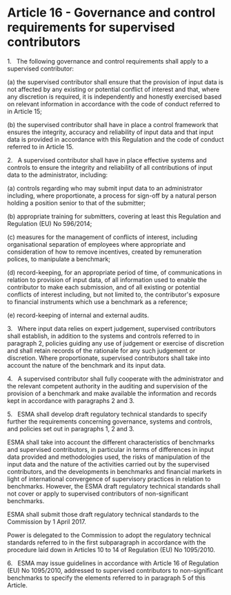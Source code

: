 # Article 16 - Governance and control requirements for supervised contributors


1.   The following governance and control requirements shall apply to a supervised contributor:

(a) the supervised contributor shall ensure that the provision of input data is not affected by any existing or potential conflict of interest and that, where any discretion is required, it is independently and honestly exercised based on relevant information in accordance with the code of conduct referred to in Article 15;

(b) the supervised contributor shall have in place a control framework that ensures the integrity, accuracy and reliability of input data and that input data is provided in accordance with this Regulation and the code of conduct referred to in Article 15.

2.   A supervised contributor shall have in place effective systems and controls to ensure the integrity and reliability of all contributions of input data to the administrator, including:

(a) controls regarding who may submit input data to an administrator including, where proportionate, a process for sign-off by a natural person holding a position senior to that of the submitter;

(b) appropriate training for submitters, covering at least this Regulation and Regulation (EU) No 596/2014;

(c) measures for the management of conflicts of interest, including organisational separation of employees where appropriate and consideration of how to remove incentives, created by remuneration polices, to manipulate a benchmark;

(d) record-keeping, for an appropriate period of time, of communications in relation to provision of input data, of all information used to enable the contributor to make each submission, and of all existing or potential conflicts of interest including, but not limited to, the contributor's exposure to financial instruments which use a benchmark as a reference;

(e) record-keeping of internal and external audits.

3.   Where input data relies on expert judgement, supervised contributors shall establish, in addition to the systems and controls referred to in paragraph 2, policies guiding any use of judgement or exercise of discretion and shall retain records of the rationale for any such judgement or discretion. Where proportionate, supervised contributors shall take into account the nature of the benchmark and its input data.

4.   A supervised contributor shall fully cooperate with the administrator and the relevant competent authority in the auditing and supervision of the provision of a benchmark and make available the information and records kept in accordance with paragraphs 2 and 3.

5.   ESMA shall develop draft regulatory technical standards to specify further the requirements concerning governance, systems and controls, and policies set out in paragraphs 1, 2 and 3.

ESMA shall take into account the different characteristics of benchmarks and supervised contributors, in particular in terms of differences in input data provided and methodologies used, the risks of manipulation of the input data and the nature of the activities carried out by the supervised contributors, and the developments in benchmarks and financial markets in light of international convergence of supervisory practices in relation to benchmarks. However, the ESMA draft regulatory technical standards shall not cover or apply to supervised contributors of non-significant benchmarks.

ESMA shall submit those draft regulatory technical standards to the Commission by 1 April 2017.

Power is delegated to the Commission to adopt the regulatory technical standards referred to in the first subparagraph in accordance with the procedure laid down in Articles 10 to 14 of Regulation (EU) No 1095/2010.

6.   ESMA may issue guidelines in accordance with Article 16 of Regulation (EU) No 1095/2010, addressed to supervised contributors to non-significant benchmarks to specify the elements referred to in paragraph 5 of this Article.
